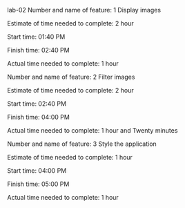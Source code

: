 lab-02
Number and name of feature: 1 Display images

Estimate of time needed to complete: 2 hour

Start time: 01:40 PM

Finish time: 02:40 PM

Actual time needed to complete: 1 hour

Number and name of feature: 2 Filter images

Estimate of time needed to complete: 2 hour

Start time: 02:40 PM

Finish time: 04:00 PM

Actual time needed to complete: 1 hour and Twenty minutes

Number and name of feature: 3 Style the application

Estimate of time needed to complete: 1 hour

Start time: 04:00 PM

Finish time: 05:00 PM

Actual time needed to complete: 1 hour
